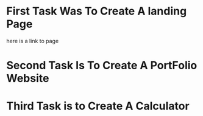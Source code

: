 # First Task Was To Create A landing Page
here is a link to page 

# Second Task Is To Create A PortFolio Website
# Third Task is to Create A Calculator
